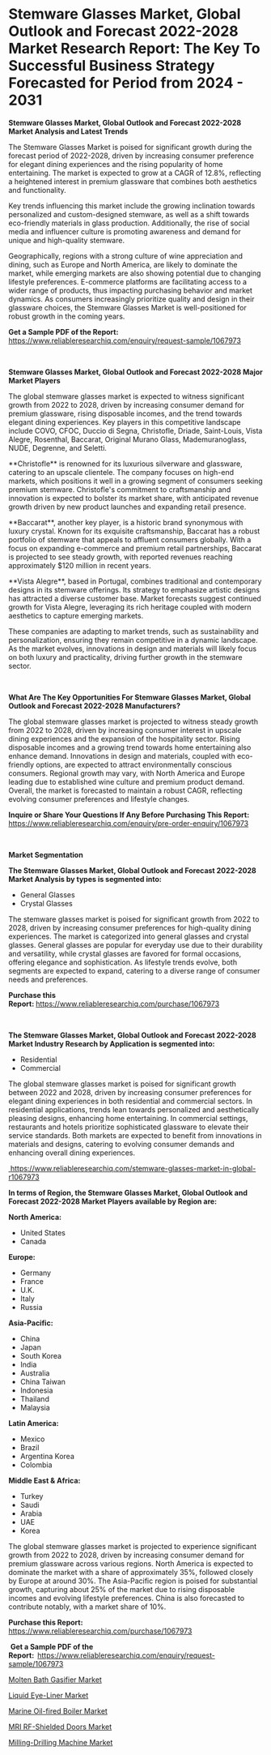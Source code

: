 <p><h1>Stemware Glasses Market, Global Outlook and Forecast 2022-2028 Market Research Report: The Key To Successful Business Strategy Forecasted for Period from 2024 - 2031</h1></p><p><strong>Stemware Glasses Market, Global Outlook and Forecast 2022-2028 Market Analysis and Latest Trends</strong></p>
<p><p>The Stemware Glasses Market is poised for significant growth during the forecast period of 2022-2028, driven by increasing consumer preference for elegant dining experiences and the rising popularity of home entertaining. The market is expected to grow at a CAGR of 12.8%, reflecting a heightened interest in premium glassware that combines both aesthetics and functionality. </p><p>Key trends influencing this market include the growing inclination towards personalized and custom-designed stemware, as well as a shift towards eco-friendly materials in glass production. Additionally, the rise of social media and influencer culture is promoting awareness and demand for unique and high-quality stemware. </p><p>Geographically, regions with a strong culture of wine appreciation and dining, such as Europe and North America, are likely to dominate the market, while emerging markets are also showing potential due to changing lifestyle preferences. E-commerce platforms are facilitating access to a wider range of products, thus impacting purchasing behavior and market dynamics. As consumers increasingly prioritize quality and design in their glassware choices, the Stemware Glasses Market is well-positioned for robust growth in the coming years.</p></p>
<p><strong>Get a Sample PDF of the Report:&nbsp;</strong> <a href="https://www.reliableresearchiq.com/enquiry/request-sample/1067973?utm_campaign=1521&utm_medium=2&utm_source=Github&utm_content=ia&utm_term=11102024&utm_id=stemware-glasses-market-global-outlook-and-forecast-2022-2028">https://www.reliableresearchiq.com/enquiry/request-sample/1067973</a></p>
<p>&nbsp;</p>
<p><strong>Stemware Glasses Market, Global Outlook and Forecast 2022-2028 Major Market Players</strong></p>
<p><p>The global stemware glasses market is expected to witness significant growth from 2022 to 2028, driven by increasing consumer demand for premium glassware, rising disposable incomes, and the trend towards elegant dining experiences. Key players in this competitive landscape include COVO, CFOC, Duccio di Segna, Christofle, Driade, Saint-Louis, Vista Alegre, Rosenthal, Baccarat, Original Murano Glass, Mademuranoglass, NUDE, Degrenne, and Seletti.</p><p>**Christofle** is renowned for its luxurious silverware and glassware, catering to an upscale clientele. The company focuses on high-end markets, which positions it well in a growing segment of consumers seeking premium stemware. Christofle's commitment to craftsmanship and innovation is expected to bolster its market share, with anticipated revenue growth driven by new product launches and expanding retail presence.</p><p>**Baccarat**, another key player, is a historic brand synonymous with luxury crystal. Known for its exquisite craftsmanship, Baccarat has a robust portfolio of stemware that appeals to affluent consumers globally. With a focus on expanding e-commerce and premium retail partnerships, Baccarat is projected to see steady growth, with reported revenues reaching approximately $120 million in recent years.</p><p>**Vista Alegre**, based in Portugal, combines traditional and contemporary designs in its stemware offerings. Its strategy to emphasize artistic designs has attracted a diverse customer base. Market forecasts suggest continued growth for Vista Alegre, leveraging its rich heritage coupled with modern aesthetics to capture emerging markets.</p><p>These companies are adapting to market trends, such as sustainability and personalization, ensuring they remain competitive in a dynamic landscape. As the market evolves, innovations in design and materials will likely focus on both luxury and practicality, driving further growth in the stemware sector.</p></p>
<p>&nbsp;</p>
<p><strong>What Are The Key Opportunities For Stemware Glasses Market, Global Outlook and Forecast 2022-2028 Manufacturers?</strong></p>
<p><p>The global stemware glasses market is projected to witness steady growth from 2022 to 2028, driven by increasing consumer interest in upscale dining experiences and the expansion of the hospitality sector. Rising disposable incomes and a growing trend towards home entertaining also enhance demand. Innovations in design and materials, coupled with eco-friendly options, are expected to attract environmentally conscious consumers. Regional growth may vary, with North America and Europe leading due to established wine culture and premium product demand. Overall, the market is forecasted to maintain a robust CAGR, reflecting evolving consumer preferences and lifestyle changes.</p></p>
<p><strong>Inquire or Share Your Questions If Any Before Purchasing This Report:</strong> <a href="https://www.reliableresearchiq.com/enquiry/pre-order-enquiry/1067973?utm_campaign=1521&utm_medium=2&utm_source=Github&utm_content=ia&utm_term=11102024&utm_id=stemware-glasses-market-global-outlook-and-forecast-2022-2028">https://www.reliableresearchiq.com/enquiry/pre-order-enquiry/1067973</a></p>
<p>&nbsp;</p>
<p><strong>Market Segmentation</strong></p>
<p><strong>The Stemware Glasses Market, Global Outlook and Forecast 2022-2028 Market Analysis by types is segmented into:</strong></p>
<p><ul><li>General Glasses</li><li>Crystal Glasses</li></ul></p>
<p><p>The stemware glasses market is poised for significant growth from 2022 to 2028, driven by increasing consumer preferences for high-quality dining experiences. The market is categorized into general glasses and crystal glasses. General glasses are popular for everyday use due to their durability and versatility, while crystal glasses are favored for formal occasions, offering elegance and sophistication. As lifestyle trends evolve, both segments are expected to expand, catering to a diverse range of consumer needs and preferences.</p></p>
<p><strong>Purchase this Report:&nbsp;</strong><a href="https://www.reliableresearchiq.com/purchase/1067973?utm_campaign=1521&utm_medium=2&utm_source=Github&utm_content=ia&utm_term=11102024&utm_id=stemware-glasses-market-global-outlook-and-forecast-2022-2028">https://www.reliableresearchiq.com/purchase/1067973</a></p>
<p>&nbsp;</p>
<p><strong>The Stemware Glasses Market, Global Outlook and Forecast 2022-2028 Market Industry Research by Application is segmented into:</strong></p>
<p><ul><li>Residential</li><li>Commercial</li></ul></p>
<p><p>The global stemware glasses market is poised for significant growth between 2022 and 2028, driven by increasing consumer preferences for elegant dining experiences in both residential and commercial sectors. In residential applications, trends lean towards personalized and aesthetically pleasing designs, enhancing home entertaining. In commercial settings, restaurants and hotels prioritize sophisticated glassware to elevate their service standards. Both markets are expected to benefit from innovations in materials and designs, catering to evolving consumer demands and enhancing overall dining experiences.</p></p>
<p><a href="https://www.reliableresearchiq.com/stemware-glasses-market-in-global-r1067973?utm_campaign=1521&utm_medium=2&utm_source=Github&utm_content=ia&utm_term=11102024&utm_id=stemware-glasses-market-global-outlook-and-forecast-2022-2028">&nbsp;https://www.reliableresearchiq.com/stemware-glasses-market-in-global-r1067973</a></p>
<p><strong>In terms of Region, the Stemware Glasses Market, Global Outlook and Forecast 2022-2028 Market Players available by Region are:</strong></p>
<p>
    <p> <strong> North America: </strong>
        <ul>
            <li>United States</li>
            <li>Canada</li>
        </ul>
        </p> 
    <p> <strong> Europe: </strong>
        <ul>
            <li>Germany</li>
            <li>France</li>
            <li>U.K.</li>
            <li>Italy</li>
            <li>Russia</li>
        </ul>
        </p> 
    <p> <strong> Asia-Pacific: </strong>
        <ul>
            <li>China</li>
            <li>Japan</li>
            <li>South Korea</li>
            <li>India</li>
            <li>Australia</li>
            <li>China Taiwan</li>
            <li>Indonesia</li>
            <li>Thailand</li>
            <li>Malaysia</li>
        </ul>
        </p> 
    <p> <strong> Latin America: </strong>
        <ul>
            <li>Mexico</li>
            <li>Brazil</li>
            <li>Argentina Korea</li>
            <li>Colombia</li>
        </ul>
        </p> 
    <p> <strong> Middle East & Africa: </strong>
        <ul>
            <li>Turkey</li>
            <li>Saudi</li>
            <li>Arabia</li>
            <li>UAE</li>
            <li>Korea</li>
        </ul>
    </p>
    </p>
<p><p>The global stemware glasses market is projected to experience significant growth from 2022 to 2028, driven by increasing consumer demand for premium glassware across various regions. North America is expected to dominate the market with a share of approximately 35%, followed closely by Europe at around 30%. The Asia-Pacific region is poised for substantial growth, capturing about 25% of the market due to rising disposable incomes and evolving lifestyle preferences. China is also forecasted to contribute notably, with a market share of 10%.</p></p>
<p><strong>Purchase this Report: </strong><a href="https://www.reliableresearchiq.com/purchase/1067973?utm_campaign=1521&utm_medium=2&utm_source=Github&utm_content=ia&utm_term=11102024&utm_id=stemware-glasses-market-global-outlook-and-forecast-2022-2028">https://www.reliableresearchiq.com/purchase/1067973</a></p>
<p>&nbsp;<strong>Get a Sample PDF of the Report:&nbsp;&nbsp;</strong><a href="https://www.reliableresearchiq.com/enquiry/request-sample/1067973?utm_campaign=1521&utm_medium=2&utm_source=Github&utm_content=ia&utm_term=11102024&utm_id=stemware-glasses-market-global-outlook-and-forecast-2022-2028">https://www.reliableresearchiq.com/enquiry/request-sample/1067973</a></p>
<p><strong></strong></p>
<p><p><a href="https://www.linkedin.com/pulse/global-molten-bath-gasifier-market-trends-innovations-forward-looking-cfrif?utm_campaign=1521&utm_medium=2&utm_source=Github&utm_content=ia&utm_term=11102024&utm_id=stemware-glasses-market-global-outlook-and-forecast-2022-2028">Molten Bath Gasifier Market</a></p><p><a href="https://www.linkedin.com/pulse/liquid-eye-liner-market-innovations-trends-comprehensive-study-whe6e?utm_campaign=1521&utm_medium=2&utm_source=Github&utm_content=ia&utm_term=11102024&utm_id=stemware-glasses-market-global-outlook-and-forecast-2022-2028">Liquid Eye-Liner Market</a></p><p><a href="https://www.linkedin.com/pulse/evaluating-global-marine-oil-fired-boiler-market-trends-growth-loyte?utm_campaign=1521&utm_medium=2&utm_source=Github&utm_content=ia&utm_term=11102024&utm_id=stemware-glasses-market-global-outlook-and-forecast-2022-2028">Marine Oil-fired Boiler Market</a></p><p><a href="https://www.linkedin.com/pulse/mri-rf-shielded-doors-market2024-2031-industry-insights-investment-tju6e?utm_campaign=1521&utm_medium=2&utm_source=Github&utm_content=ia&utm_term=11102024&utm_id=stemware-glasses-market-global-outlook-and-forecast-2022-2028">MRI RF-Shielded Doors Market</a></p><p><a href="https://www.linkedin.com/pulse/driving-forces-global-milling-drilling-machine-market-trends-applications-wgtpe?utm_campaign=1521&utm_medium=2&utm_source=Github&utm_content=ia&utm_term=11102024&utm_id=stemware-glasses-market-global-outlook-and-forecast-2022-2028">Milling-Drilling Machine Market</a></p></p>